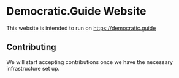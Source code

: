 # Democratic.Guide Website

This website is intended to run on https://democratic.guide

## Contributing

We will start accepting contributions once we have the necessary infrastructure
set up.
